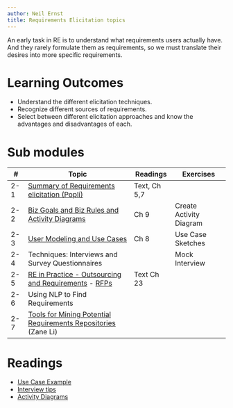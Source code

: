 ```yaml
---
author: Neil Ernst
title: Requirements Elicitation topics 
---
```

An early task in RE is to understand what requirements users actually have. And they rarely formulate them as requirements, so we must translate their desires into more specific requirements. 

# Learning Outcomes
- Understand the different elicitation techniques.
- Recognize different sources of requirements.
- Select between different elicitation approaches and know the advantages and disadvantages of each.

# Sub modules

| #   | Topic                                                                                           | Readings     | Exercises               |
| --- | ----------------------------------------------------------------------------------------------- | ------------ | ----------------------- |
| 2-1 | [Summary of Requirements elicitation (Popli)](popli-Requirement%20Elicitation%20Techniques.pdf) | Text, Ch 5,7 |                         |
| 2-2 | [Biz Goals and Biz Rules and Activity Diagrams](biz_rules.md)                                   | Ch 9         | Create Activity Diagram |
| 2-3 | [User Modeling and Use Cases](UseCases.pdf)                                                     | Ch 8         | Use Case Sketches       |
| 2-4 | Techniques: Interviews and Survey Questionnaires                                                |              | Mock Interview          |
| 2-5 | [RE in Practice - Outsourcing and Requirements](re-outsource.md) - [RFPs](RFP_template.pdf)                                         | Text Ch 23   |                         |
| 2-6 | Using NLP to Find Requirements                                                                  |              |                         |
| 2-7 | [Tools for Mining Potential Requirements Repositories](crowd-re-tools.md) (Zane Li)             |              |                         |


# Readings
* [Use Case Example](Use%20Case%20example.pdf)
* [Interview tips](interview_tips.md)
* [Activity Diagrams](http://www.agilemodeling.com/artifacts/activityDiagram.htm)


